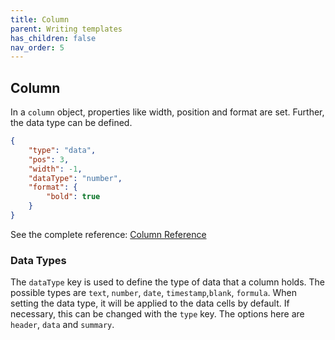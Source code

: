 ```yaml
---
title: Column
parent: Writing templates
has_children: false
nav_order: 5
---
```


## Column

In a `column` object, properties like width, position and format are set. Further, the data type can be defined. 

```json
{
    "type": "data",
    "pos": 3,
    "width": -1,
    "dataType": "number",
    "format": {
        "bold": true
    }
}
```

See the complete reference: [Column Reference](/reference/column)

### Data Types

The `dataType` key is used to define the type of data that a column holds. The possible types are `text`, `number`, `date`, `timestamp`,`blank`, `formula`. When setting the data type, it will be applied to the data cells by default. If necessary, this can be changed with the `type` key. The options here are `header`, `data` and `summary`.
